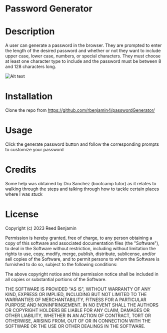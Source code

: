 # Password Generator


# Description

A user can generate a password in the browser. They are prompted to enter the length of the desired password and whether or not they want to include upper case, lower case, numbers, or special characters. They must choose at least one character type to include and the password must be between 8 and 128 characters long.

![Alt text](images/passwordGenerator.pngpasswordGenerator.png?raw=true "Functional Password Generator in-browser")

# Installation

Clone the repo from https://github.com/rbenjamin4/passwordGenerator/

# Usage

Click the generate password button and follow the corresponding prompts to customize your password

# Credits
Some help was obtained by Dru Sanchez (bootcamp tutor) as it relates to walking through the steps and talking through how to tackle certain places where I was stuck

# License
Copyright (c) 2023 Reed Benjamin

Permission is hereby granted, free of charge, to any person obtaining
a copy of this software and associated documentation files (the
"Software"), to deal in the Software without restriction, including
without limitation the rights to use, copy, modify, merge, publish,
distribute, sublicense, and/or sell copies of the Software, and to
permit persons to whom the Software is furnished to do so, subject to
the following conditions:

The above copyright notice and this permission notice shall be
included in all copies or substantial portions of the Software.

THE SOFTWARE IS PROVIDED "AS IS", WITHOUT WARRANTY OF ANY KIND,
EXPRESS OR IMPLIED, INCLUDING BUT NOT LIMITED TO THE WARRANTIES OF
MERCHANTABILITY, FITNESS FOR A PARTICULAR PURPOSE AND
NONINFRINGEMENT. IN NO EVENT SHALL THE AUTHORS OR COPYRIGHT HOLDERS BE
LIABLE FOR ANY CLAIM, DAMAGES OR OTHER LIABILITY, WHETHER IN AN ACTION
OF CONTRACT, TORT OR OTHERWISE, ARISING FROM, OUT OF OR IN CONNECTION
WITH THE SOFTWARE OR THE USE OR OTHER DEALINGS IN THE SOFTWARE.